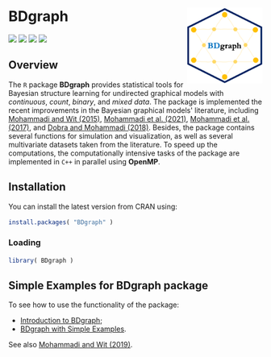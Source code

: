 <!-- README.md is generated from README.Rmd. Please edit that file -->

# **BDgraph** <a href='https://CRAN.R-project.org/package=BDgraph'><img src='man/figures/logo.png' align="right" height="150" /></a>

![](https://www.r-pkg.org/badges/version/BDgraph) 
![](https://www.r-pkg.org/badges/last-release/BDgraph) 
![](https://cranlogs.r-pkg.org/badges/BDgraph) 
![](https://cranlogs.r-pkg.org/badges/grand-total/BDgraph) 

## Overview

The `R` package **BDgraph** provides statistical tools for Bayesian structure learning for undirected graphical models with *continuous*, *count*, *binary*, and *mixed data*. The package is implemented the recent improvements in the Bayesian graphical models' literature, including [Mohammadi and Wit (2015)](https://projecteuclid.org/euclid.ba/1422468425), [Mohammadi et al. (2021)](https://doi.org/10.1080/01621459.2021.1996377), [Mohammadi et al. (2017)](https://doi.org/10.1111/rssc.12171), and [Dobra and Mohammadi (2018)](https://projecteuclid.org/euclid.aoas/1532743478). Besides, the package contains several functions for simulation and visualization, as well as several multivariate datasets taken from the literature. To speed up the computations, the computationally intensive tasks of the package are implemented in `C++` in parallel using **OpenMP**.

## Installation

You can install the latest version from CRAN using:

``` r
install.packages( "BDgraph" )
```

### Loading

``` r
library( BDgraph )
```

## Simple Examples for BDgraph package

To see how to use the functionality of the package:

* [Introduction to BDgraph](https://CRAN.R-project.org/package=BDgraph/vignettes/Introduction-BDgraph.html); 
* [BDgraph with Simple Examples](https://CRAN.R-project.org/package=BDgraph/vignettes/BDgraph-Examples.html).

See also [Mohammadi and Wit (2019)](https://www.jstatsoft.org/article/view/v089i03).



